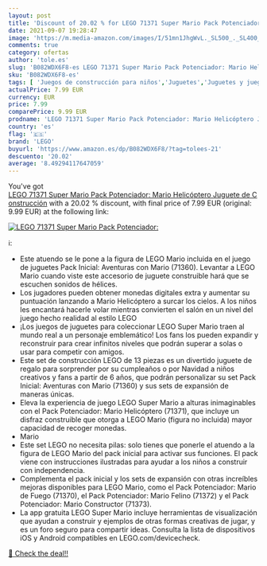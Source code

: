 ```yaml
---
layout: post
title: 'Discount of 20.02 % for LEGO 71371 Super Mario Pack Potenciador:'
date: 2021-09-07 19:28:47
image: 'https://m.media-amazon.com/images/I/51mn1JhgWvL._SL500_._SL400_.jpg'
comments: true
category: ofertas
author: 'tole.es'
slug: 'B082WDX6F8-es LEGO 71371 Super Mario Pack Potenciador: Mario Helicóptero...'
sku: 'B082WDX6F8-es'
tags: [ 'Juegos de construcción para niños','Juguetes','Juguetes y juegos','Sets de construcción','lego', ]
actualPrice: 7.99 EUR
currency: EUR
price: 7.99
comparePrice: 9.99 EUR
prodname: 'LEGO 71371 Super Mario Pack Potenciador: Mario Helicóptero Juguete de Construcción'
country: 'es'
flag: '🇪🇸'
brand: 'LEGO'
buyurl: 'https://www.amazon.es/dp/B082WDX6F8/?tag=tolees-21'
descuento: '20.02'
average: '8.49294117647059'
---
```


You've got [LEGO 71371 Super Mario Pack Potenciador: Mario Helicóptero Juguete de Construcción](https://www.amazon.es/dp/B082WDX6F8/?tag=tolees-21) with a  20.02 % discount, with final price of 7.99 EUR (original: 9.99 EUR) at the following link:

[![LEGO 71371 Super Mario Pack Potenciador:](https://m.media-amazon.com/images/I/51mn1JhgWvL._SL500_._SL400_.jpg)](https://www.amazon.es/dp/B082WDX6F8/?tag=tolees-21)

ℹ️:

- Este atuendo se le pone a la figura de LEGO Mario incluida en el juego de juguetes Pack Inicial: Aventuras con Mario (71360). Levantar a LEGO Mario cuando viste este accesorio de juguete construible hará que se escuchen sonidos de hélices.
- Los jugadores pueden obtener monedas digitales extra y aumentar su puntuación lanzando a Mario Helicóptero a surcar los cielos. A los niños les encantará hacerle volar mientras convierten el salón en un nivel del juego hecho realidad al estilo LEGO
- ¡Los juegos de juguetes para coleccionar LEGO Super Mario traen al mundo real a un personaje emblemático! Los fans los pueden expandir y reconstruir para crear infinitos niveles que podrán superar a solas o usar para competir con amigos.
- Este set de construcción LEGO de 13 piezas es un divertido juguete de regalo para sorprender por su cumpleaños o por Navidad a niños creativos y fans a partir de 6 años, que podrán personalizar su set Pack Inicial: Aventuras con Mario (71360) y sus sets de expansión de maneras únicas.
- Eleva la experiencia de juego LEGO Super Mario a alturas inimaginables con el Pack Potenciador: Mario Helicóptero (71371), que incluye un disfraz construible que otorga a LEGO Mario (figura no incluida) mayor capacidad de recoger monedas.
- Mario
- Este set LEGO no necesita pilas: solo tienes que ponerle el atuendo a la figura de LEGO Mario del pack inicial para activar sus funciones. El pack viene con instrucciones ilustradas para ayudar a los niños a construir con independencia.
- Complementa el pack inicial y los sets de expansión con otras increíbles mejoras disponibles para LEGO Mario, como el Pack Potenciador: Mario de Fuego (71370), el Pack Potenciador: Mario Felino (71372) y el Pack Potenciador: Mario Constructor (71373).
- La app gratuita LEGO Super Mario incluye herramientas de visualización que ayudan a construir y ejemplos de otras formas creativas de jugar, y es un foro seguro para compartir ideas. Consulta la lista de dispositivos iOS y Android compatibles en LEGO.com/devicecheck.

[🛒 Check the deal!!](https://www.amazon.es/dp/B082WDX6F8/?tag=tolees-21)
